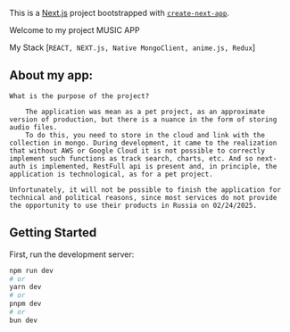 This is a [Next.js](https://nextjs.org) project bootstrapped with [`create-next-app`](https://nextjs.org/docs/app/api-reference/cli/create-next-app).

Welcome to my project MUSIC APP

My Stack [`REACT, NEXT.js, Native MongoClient, anime.js, Redux`]

## About my app:  
    What is the purpose of the project?

        The application was mean as a pet project, as an approximate version of production, but there is a nuance in the form of storing audio files.
        To do this, you need to store in the cloud and link with the collection in mongo. During development, it came to the realization that without AWS or Google Cloud it is not possible to correctly implement such functions as track search, charts, etc. And so next-auth is implemented, RestFull api is present and, in principle, the application is technological, as for a pet project.
     
    Unfortunately, it will not be possible to finish the application for technical and political reasons, since most services do not provide the opportunity to use their products in Russia on 02/24/2025.

## Getting Started

First, run the development server:

```bash
npm run dev
# or
yarn dev
# or
pnpm dev
# or
bun dev
```